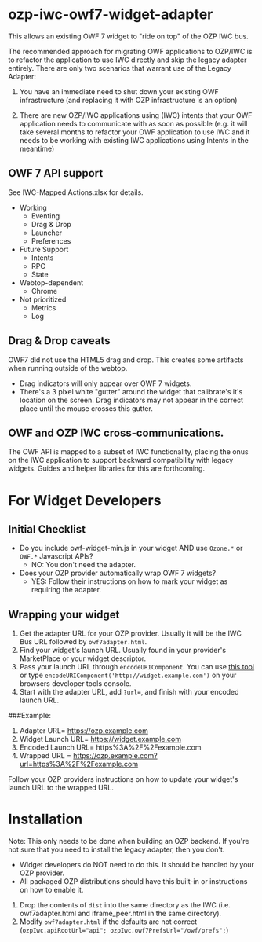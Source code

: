 ozp-iwc-owf7-widget-adapter
===========================

This allows an existing OWF 7 widget to "ride on top" of the OZP IWC bus.

The recommended approach for migrating OWF applications to OZP/IWC is to refactor the application to use IWC directly and skip the legacy adapter entirely. There are only two scenarios that warrant use of the Legacy Adapter:

1. You have an immediate need to shut down your existing OWF infrastructure (and replacing it with OZP infrastructure is an option)

2. There are new OZP/IWC applications using (IWC) intents that your OWF application needs to communicate with as soon as possible (e.g. it will take several months to refactor your OWF application to use IWC and it needs to be working with existing IWC applications using Intents in the meantime)


## OWF 7 API support
See IWC-Mapped Actions.xlsx for details.

* Working
  * Eventing
  * Drag & Drop
  * Launcher
  * Preferences
* Future Support
  * Intents
  * RPC
  * State
* Webtop-dependent
  * Chrome
* Not prioritized
  * Metrics
  * Log

## Drag & Drop caveats
OWF7 did not use the HTML5 drag and drop.  This creates some artifacts when running outside of the webtop.
* Drag indicators will only appear over OWF 7 widgets.
* There's a 3 pixel white "gutter" around the widget that calibrate's it's location on the screen.  Drag indicators may not appear in the correct place until the mouse crosses this gutter.

## OWF and OZP IWC cross-communications.
The OWF API is mapped to a subset of IWC functionality, placing the onus on the IWC application to support backward compatibility with legacy widgets.  Guides and helper libraries for this are forthcoming.

# For Widget Developers

## Initial Checklist
* Do you include owf-widget-min.js in your widget AND use `Ozone.*` or `OWF.*` Javascript APIs?
  * NO:  You don't need the adapter.
* Does your OZP provider automatically wrap OWF 7 widgets?
  * YES:  Follow their instructions on how to mark your widget as requiring the adapter.


## Wrapping your widget
1. Get the adapter URL for your OZP provider.  Usually it will be the IWC Bus URL followed by `owf7adapter.html`.
2. Find your widget's launch URL.  Usually found in your provider's MarketPlace or your widget descriptor.
3. Pass your launch URL through `encodeURIComponent`.  You can use [this tool](http://pressbin.com/tools/urlencode_urldecode/) or type `encodeURIComponent('http://widget.example.com')` on your browsers developer tools console.
4. Start with the adapter URL, add `?url=`, and finish with your encoded launch URL.

###Example:

1. Adapter URL= https://ozp.example.com
2. Widget Launch URL= https://widget.example.com
3. Encoded Launch URL= https%3A%2F%2Fexample.com
4. Wrapped URL = https://ozp.example.com?url=https%3A%2F%2Fexample.com

Follow your OZP providers instructions on how to update your widget's launch URL to the wrapped URL.

Installation
============
Note:  This only needs to be done when building an OZP backend.  If you're not sure that you need to
install the legacy adapter, then you don't.
* Widget developers do NOT need to do this.  It should be handled by your OZP provider.
* All packaged OZP distributions should have this built-in or instructions on how to enable it.


1. Drop the contents of `dist` into the same directory as the IWC (i.e. owf7adapter.html and iframe_peer.html in the same directory).
2. Modify `owf7adapter.html` if the defaults are not correct (`ozpIwc.apiRootUrl="api"; ozpIwc.owf7PrefsUrl="/owf/prefs";`)







